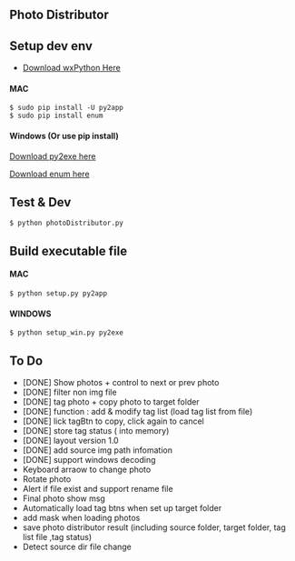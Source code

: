 ## Photo Distributor

## Setup dev env

* [Download wxPython Here](http://www.wxpython.org/download.php)
 
#### MAC

```
$ sudo pip install -U py2app
$ sudo pip install enum
```
	
#### Windows	(Or use pip install)

[Download py2exe here](http://www.py2exe.org/)

[Download enum here](https://pypi.python.org/pypi/enum/) 

## Test & Dev

```
$ python photoDistributor.py
```

## Build executable file
#### MAC
 
```
$ python setup.py py2app
```
#### WINDOWS

```
$ python setup_win.py py2exe
```


## To Do
* [DONE] Show photos + control to next or prev photo
* [DONE] filter non img file 
* [DONE] tag photo + copy photo to target folder
* [DONE] function : add & modify tag list (load tag list from file)
* [DONE] lick tagBtn to copy, click again to cancel
* [DONE] store tag status ( into memory)
* [DONE] layout version 1.0
* [DONE] add source img path infomation
* [DONE] support windows decoding
* Keyboard arraow to change photo
* Rotate photo
* Alert if file exist and support rename file
* Final photo show msg
* Automatically load tag btns when set up target folder
* add mask when loading photos
* save photo distributor result (including source folder, target folder, tag list file ,tag status)
* Detect source dir file change

